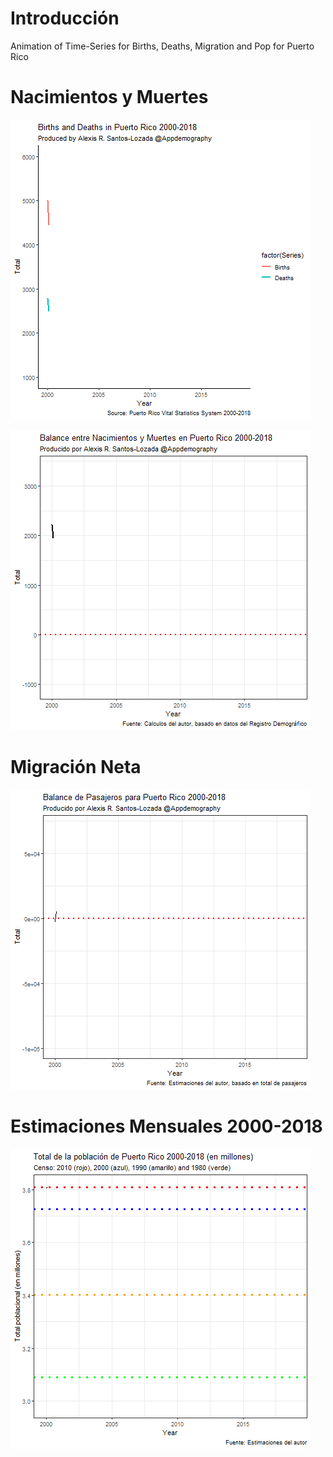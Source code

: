 # Introducción
Animation of Time-Series for Births, Deaths, Migration and Pop for Puerto Rico


# Nacimientos y Muertes 
![Nacimientos y Muertes, PR 2000-18](pr_anim.gif)

![Balance entre Nacimientos y Muertes, PR 2000-18](pr_anim2.gif)

# Migración Neta
![Balance de Pasajeros](pr_anim3.gif)


# Estimaciones Mensuales 2000-2018
![Poblacion de Puerto Rico y conteos censales 1980-2010](pr_anim4.gif)
